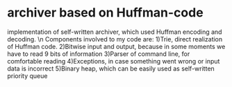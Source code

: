 # archiver based on Huffman-code

implementation of self-written archiver, which used Huffman encoding and decoding. \n Components involved to my code are: 
1)Trie, direct realization of Huffman code. 
2)Bitwise input and output, because in some moments we have to read 9 bits of information 
3)Parser of command line, for comfortable reading
4)Exceptions, in case something went wrong or input data is incorrect
5)Binary heap, which can be easily used as self-written priority queue
